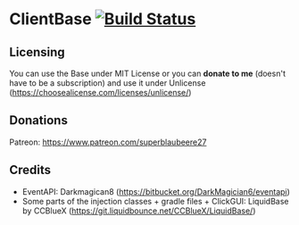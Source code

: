 # ClientBase [![Build Status](https://travis-ci.org/superblaubeere27/ClientBase.svg?branch=master)](https://travis-ci.org/superblaubeere27/ClientBase)
## Licensing
You can use the Base under MIT License or you can **donate to me** (doesn't have to be a subscription)
and use it under Unlicense (https://choosealicense.com/licenses/unlicense/)
## Donations
Patreon: https://www.patreon.com/superblaubeere27
## Credits
- EventAPI: Darkmagican8 (https://bitbucket.org/DarkMagician6/eventapi)
- Some parts of the injection classes + gradle files + ClickGUI: LiquidBase by CCBlueX (https://git.liquidbounce.net/CCBlueX/LiquidBase/)
